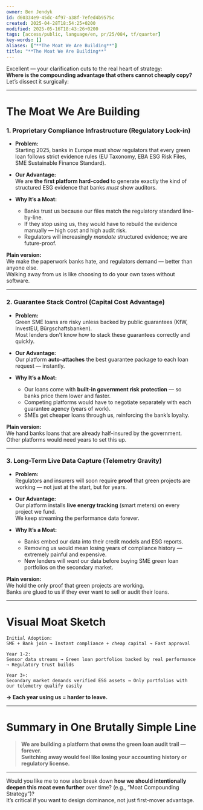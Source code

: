 ```yaml
---
owner: Ben Jendyk
id: d60334e9-45dc-4f97-a38f-7efed4b9575c
created: 2025-04-28T18:54:25+0200
modified: 2025-05-16T18:43:26+0200
tags: [access/public, language/en, pr/25/084, tf/quarter]
key-words: []
aliases: ["**The Moat We Are Building**"]
title: "**The Moat We Are Building**"
---
```


Excellent — your clarification cuts to the real heart of strategy:  
**Where is the compounding advantage that others cannot cheaply copy?**  
Let’s dissect it surgically:

---

# **The Moat We Are Building**

### **1. Proprietary Compliance Infrastructure (Regulatory Lock-in)**

- **Problem:**  
  Starting 2025, banks in Europe must show regulators that every green loan follows strict evidence rules (EU Taxonomy, EBA ESG Risk Files, SME Sustainable Finance Standard).

- **Our Advantage:**  
  We are **the first platform hard-coded** to generate exactly the kind of structured ESG evidence that banks *must* show auditors.

- **Why It’s a Moat:**  
  - Banks trust us because our files match the regulatory standard line-by-line.  
  - If they stop using us, they would have to rebuild the evidence manually — high cost and high audit risk.  
  - Regulators will increasingly *mandate* structured evidence; we are future-proof.

**Plain version:**  
We make the paperwork banks hate, and regulators demand — better than anyone else.  
Walking away from us is like choosing to do your own taxes without software.

---

### **2. Guarantee Stack Control (Capital Cost Advantage)**

- **Problem:**  
  Green SME loans are risky unless backed by public guarantees (KfW, InvestEU, Bürgschaftsbanken).  
  Most lenders don't know how to stack these guarantees correctly and quickly.

- **Our Advantage:**  
  Our platform **auto-attaches** the best guarantee package to each loan request — instantly.

- **Why It’s a Moat:**  
  - Our loans come with **built-in government risk protection** — so banks price them lower and faster.  
  - Competing platforms would have to negotiate separately with each guarantee agency (years of work).  
  - SMEs get cheaper loans through us, reinforcing the bank’s loyalty.

**Plain version:**  
We hand banks loans that are already half-insured by the government.  
Other platforms would need years to set this up.

---

### **3. Long-Term Live Data Capture (Telemetry Gravity)**

- **Problem:**  
  Regulators and insurers will soon require **proof** that green projects are working — not just at the start, but for years.

- **Our Advantage:**  
  Our platform installs **live energy tracking** (smart meters) on every project we fund.  
  We keep streaming the performance data forever.

- **Why It’s a Moat:**  
  - Banks embed our data into their credit models and ESG reports.  
  - Removing us would mean losing years of compliance history — extremely painful and expensive.  
  - New lenders will *want* our data before buying SME green loan portfolios on the secondary market.

**Plain version:**  
We hold the only proof that green projects are working.  
Banks are glued to us if they ever want to sell or audit their loans.

---

# **Visual Moat Sketch**

```
Initial Adoption:
SME + Bank join → Instant compliance + cheap capital → Fast approval

Year 1-2:
Sensor data streams → Green loan portfolios backed by real performance → Regulatory trust builds

Year 3+:
Secondary market demands verified ESG assets → Only portfolios with our telemetry qualify easily
```

**→ Each year using us = harder to leave.**

---

# **Summary in One Brutally Simple Line**

> **We are building a platform that owns the green loan audit trail — forever.  
> Switching away would feel like losing your accounting history or regulatory license.**

---

Would you like me to now also break down **how we should intentionally deepen this moat even further** over time? (e.g., “Moat Compounding Strategy”)?  
It’s critical if you want to design dominance, not just first-mover advantage.